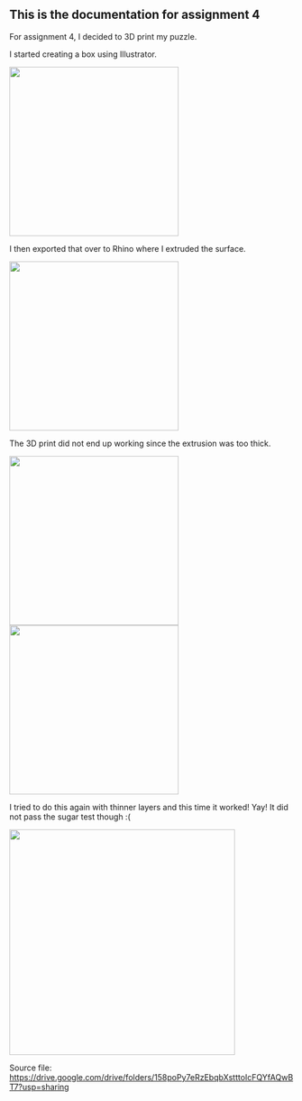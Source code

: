## This is the documentation for assignment 4

For assignment 4, I decided to 3D print my puzzle. 

I started creating a box using Illustrator. 

<img src = "https://user-images.githubusercontent.com/115178948/199364028-0c3262fe-4e51-4d55-9043-3a2f3580f557.png" width = "300" > 


I then exported that over to Rhino where I extruded the surface. 

<img src = "https://user-images.githubusercontent.com/115178948/199364209-d7bf8b07-9657-4aed-9ffc-7e2a98362665.png" width = "300"> 



The 3D print did not end up working since the extrusion was too thick. 

<img src= "https://user-images.githubusercontent.com/115178948/199373493-8aa5adfc-b431-4d2e-b7cf-4e0d6d96723c.JPG" width ="300"> 


<img src = "https://user-images.githubusercontent.com/115178948/199373497-6fa349d8-1d72-4743-a394-7972e1da5dd1.JPG" width ="300"> 


I tried to do this again with thinner layers and this time it worked! Yay! It did not pass the sugar test though :( 


<img src ="https://user-images.githubusercontent.com/115178948/202962440-b5861c47-8234-4bed-8d3f-d120df389174.JPG" width="400"> 



Source file: https://drive.google.com/drive/folders/158poPy7eRzEbqbXstttoIcFQYfAQwBT7?usp=sharing 
